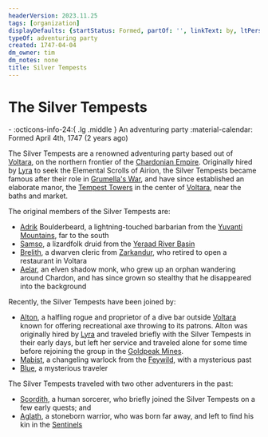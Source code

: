 ```yaml
---
headerVersion: 2023.11.25
tags: [organization]
displayDefaults: {startStatus: Formed, partOf: '', linkText: by, ltPerson: by}
typeOf: adventuring party
created: 1747-04-04
dm_owner: tim
dm_notes: none
title: Silver Tempests
---
```

# The Silver Tempests
<div class="grid cards ext-narrow-margin ext-one-column" markdown>
-
   :octicons-info-24:{ .lg .middle } An adventuring party  
   :material-calendar: Formed April 4th, 1747 (2 years ago)  
</div>


The Silver Tempests are a renowned adventuring party based out of [Voltara](<../../../gazetteer/northwest-coast/northern-provinces/voltara/voltara.md>), on the northern frontier of the [Chardonian Empire](<../../../gazetteer/greater-chardon/chardonian-empire/chardonian-empire.md>). Originally hired by [Lyra](<../../chardonians/lyra.md>) to seek the Elemental Scrolls of Airion, the Silver Tempests became famous after their role in [Grumella's War](<../../../events/1700s/grumella-s-war.md>), and have since established an elaborate manor, the [Tempest Towers](<../../../campaigns/great-library-campaign/tempest-towers.md>) in the center of [Voltara](<../../../gazetteer/northwest-coast/northern-provinces/voltara/voltara.md>), near the baths and market. 

The original members of the Silver Tempests are:
- [Adrik](<./adrik.md>) Boulderbeard, a lightning-touched barbarian from the [Yuvanti Mountains](<../../../gazetteer/greater-dunmar/yuvanti-mountains.md>), far to the south
- [Samso](<./samso.md>), a lizardfolk druid from the [Yeraad River Basin](<../../../gazetteer/major-rivers/yeraad-river-basin.md>)
- [Brelith](<./brelith.md>), a dwarven cleric from [Zarkandur](<../../../gazetteer/central-highlands/dwarven-kingdoms/zarkandur.md>), who retired to open a restaurant in Voltara
- [Aelar](<./aelar.md>), an elven shadow monk, who grew up an orphan wandering around Chardon, and has since grown so stealthy that he disappeared into the background

Recently, the Silver Tempests have been joined by:
- [Alton](<./alton.md>), a halfling rogue and proprietor of a dive bar outside [Voltara](<../../../gazetteer/northwest-coast/northern-provinces/voltara/voltara.md>) known for offering recreational axe throwing to its patrons. Alton was originally hired by [Lyra](<../../chardonians/lyra.md>) and traveled briefly with the Silver Tempests in their early days, but left her service and traveled alone for some time before rejoining the group in the [Goldpeak Mines](<../../../gazetteer/northwest-coast/fiamatara-mountains/goldpeak-mines.md>).
- [Mabist](<./mabist.md>), a changeling warlock from the [Feywild](<../../../cosmology/feywild.md>), with a mysterious past
- [Blue](<./blue.md>), a mysterious traveler

The Silver Tempests traveled with two other adventurers in the past:
- [Scordith](<./scordith.md>), a human sorcerer, who briefly joined the Silver Tempests on a few early quests; and
- [Aglath](<./aglath.md>), a stoneborn warrior, who was born far away, and left to find his kin in the [Sentinels](<../../../gazetteer/sentinel-range.md>)

